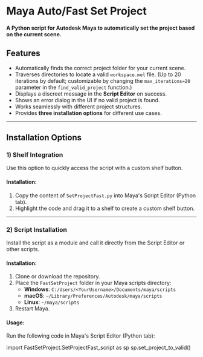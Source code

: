 # Maya Auto/Fast Set Project

**A Python script for Autodesk Maya to automatically set the project based on the current scene.**

## Features
- Automatically finds the correct project folder for your current scene.
- Traverses directories to locate a valid `workspace.mel` file. (Up to 20 iterations by default; customizable by changing the `max_iterations=20` parameter in the `find_valid_project` function.)
- Displays a discreet message in the **Script Editor** on success.
- Shows an error dialog in the UI if no valid project is found.
- Works seamlessly with different project structures.
- Provides **three installation options** for different use cases.

---

## Installation Options

### 1) **Shelf Integration**
Use this option to quickly access the script with a custom shelf button.

#### Installation:
1. Copy the content of `SetProjectFast.py` into Maya's Script Editor (Python tab).
2. Highlight the code and drag it to a shelf to create a custom shelf button.

---

### 2) **Script Installation**
Install the script as a module and call it directly from the Script Editor or other scripts.

#### Installation:
1. Clone or download the repository.
2. Place the `FastSetProject` folder in your Maya scripts directory:
   - **Windows**: `C:/Users/<YourUsername>/Documents/maya/scripts`
   - **macOS**: `~/Library/Preferences/Autodesk/maya/scripts`
   - **Linux**: `~/maya/scripts`
3. Restart Maya.

#### Usage:
Run the following code in Maya's Script Editor (Python tab):


import FastSetProject.SetProjectFast_script as sp
sp.set_project_to_valid()
